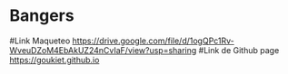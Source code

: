 # Bangers
#Link Maqueteo https://drive.google.com/file/d/1ogQPc1Rv-WveuDZoM4EbAkUZ24nCvIaF/view?usp=sharing
#Link de Github page https://goukiet.github.io
